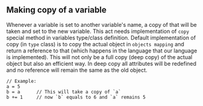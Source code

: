 ## Making copy of a variable

Whenever a variable is set to another variable's name, a copy of that will be taken and set to the new variable.
This act needs implementation of `copy` special method in variables type/class definition.
Default implementation of copy (in `type` class) is to copy the actual object in `objects mapping` and return a reference to that (which happens in the language that our language is implemented). This will not only be a full copy (deep copy) of the actual object but also an efficient way. In deep copy all attributes will be redefined and no reference will remain the same as the old object.

    // Example:
    a = 5
    b = a      // This will take a copy of `a`
    b += 1     // now `b` equals to 6 and `a` remains 5
